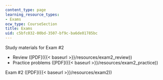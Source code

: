 ```yaml
---
content_type: page
learning_resource_types:
- Exams
ocw_type: CourseSection
title: Exams
uid: c5bfc032-00bd-3507-bf9c-ba6de01785bc
---
```


Study materials for Exam #2

*   Review ([PDF]({{< baseurl >}}/resources/exam2_review))
*   Practice problems ([PDF]({{< baseurl >}}/resources/exam2_practice))

Exam #2 ([PDF]({{< baseurl >}}/resources/exam2))